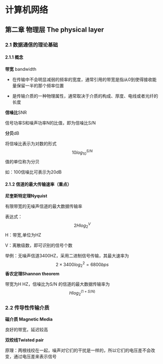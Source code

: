 # 计算机网络



## 第二章 物理层 The physical layer

### 2.1 数据通信的理论基础

#### 2.1.1 概念

**带宽** bandwidth

- 在传输中不会明显减弱的频率的宽度，通常引用的带宽是指从0到使得接收能量保留一半的那个频率位置

- 是传输介质的一种物理属性，通常取决于介质的构成、厚度、电线或者光纤的长度

**信噪比**SNR

信号功率S和噪声功率N的比值，即为信噪比S/N

**分贝**dB

将信噪比表示为对数的形式
$$
10log_{10}^{S/N}
$$
值的单位称为分贝

如：100信噪比可表示为20dB

#### 2.1.2 信道的最大传输速率（重点）

**尼奎斯特定理Nyquist**

有限带宽的无噪声信道的最大数据传输率

表达式：
$$
2Hlog_2^V
$$
H：带宽,单位为HZ

V：离散级数，即可识别的信号个数



举例：无噪声信道3400HZ，采用二进制信号传输，其最大速率为
$$
2\times3400log_2^2=6800bps
$$
**香农定理Shannon theorem**

带宽为H HZ，信噪比为S/N 的信道的最大数据传输率为
$$
Hlog_2^{(1+S/N)}
$$

### 2.2 传导性传输介质

**磁介质 Magnetic Media**

良好的带宽，延迟较高



**双绞线Twisted pair**

原理：两根线绞在一起，噪声对它们的干扰是一样的，所以它们的电压差不会改变，通过电压差来表示信号